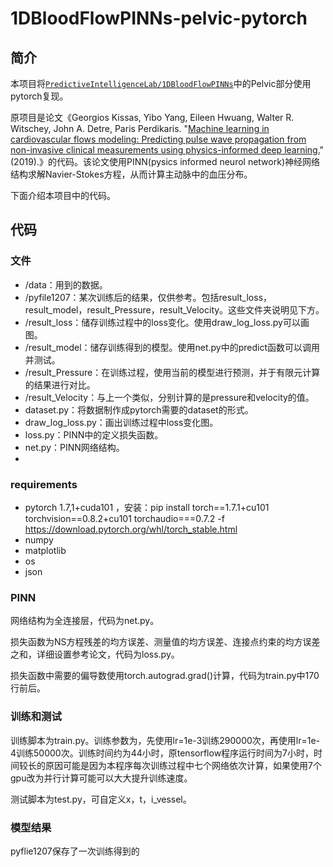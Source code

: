 # 1DBloodFlowPINNs-pelvic-pytorch

## 简介

本项目将[`PredictiveIntelligenceLab/1DBloodFlowPINNs`](https://github.com/PredictiveIntelligenceLab/1DBloodFlowPINNs)中的Pelvic部分使用pytorch复现。

原项目是论文《Georgios Kissas, Yibo Yang, Eileen Hwuang, Walter R. Witschey, John A. Detre, Paris Perdikaris. "[Machine  learning in cardiovascular flows modeling: Predicting pulse wave  propagation from non-invasive clinical measurements using  physics-informed deep learning.](https://www.sciencedirect.com/science/article/pii/S0045782519305055?dgcid=author)" (2019).》的代码。该论文使用PINN(pysics informed neurol network)神经网络结构求解Navier-Stokes方程，从而计算主动脉中的血压分布。

下面介绍本项目中的代码。

## 代码

### 文件

- /data：用到的数据。
- /pyfile1207：某次训练后的结果，仅供参考。包括result_loss，result_model，result_Pressure，result_Velocity。这些文件夹说明见下方。
- /result_loss：储存训练过程中的loss变化。使用draw_log_loss.py可以画图。
- /result_model：储存训练得到的模型。使用net.py中的predict函数可以调用并测试。
- /result_Pressure：在训练过程，使用当前的模型进行预测，并于有限元计算的结果进行对比。
- /result_Velocity：与上一个类似，分别计算的是pressure和velocity的值。
- dataset.py：将数据制作成pytorch需要的dataset的形式。
- draw_log_loss.py：画出训练过程中loss变化图。
- loss.py：PINN中的定义损失函数。
- net.py：PINN网络结构。
- 

### requirements

- pytorch 1.7,1+cuda101 ，安装：pip install torch==1.7.1+cu101 torchvision==0.8.2+cu101 torchaudio===0.7.2 -f https://download.pytorch.org/whl/torch_stable.html
- numpy
- matplotlib
- os
- json

### PINN

网络结构为全连接层，代码为net.py。

损失函数为NS方程残差的均方误差、测量值的均方误差、连接点约束的均方误差之和，详细设置参考论文，代码为loss.py。

损失函数中需要的偏导数使用torch.autograd.grad()计算，代码为train.py中170行前后。

### 训练和测试

训练脚本为train.py。训练参数为，先使用lr=1e-3训练290000次，再使用lr=1e-4训练50000次。训练时间约为44小时，原tensorflow程序运行时间为7小时，时间较长的原因可能是因为本程序每次训练过程中七个网络依次计算，如果使用7个gpu改为并行计算可能可以大大提升训练速度。

测试脚本为test.py，可自定义x，t，i_vessel。

### 模型结果

pyflie1207保存了一次训练得到的

